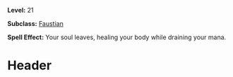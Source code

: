 <!-- TITLE: Spell: Void Soul -->
<!-- SUBTITLE:  -->

**Level:** 21

**Subclass:** [Faustian](faustian)

**Spell Effect:** Your soul leaves, healing your body while draining your mana.

# Header